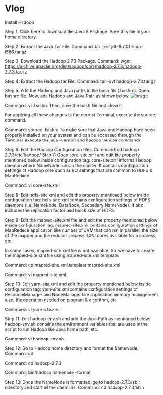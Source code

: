 # Vlog
Install Hadoop

Step 1: Click here to download the Java 8 Package. Save this file in your home directory.

Step 2: Extract the Java Tar File.
Command: tar -xvf jdk-8u101-linux-i586.tar.gz

Step 3: Download the Hadoop 2.7.3 Package.
Command: wget https://archive.apache.org/dist/hadoop/core/hadoop-2.7.3/hadoop-2.7.3.tar.gz

Step 4: Extract the Hadoop tar File.
Command: tar -xvf hadoop-2.7.3.tar.gz

Step 5: Add the Hadoop and Java paths in the bash file (.bashrc).
Open. bashrc file. Now, add Hadoop and Java Path as shown below.
![image](https://user-images.githubusercontent.com/75766691/104581761-f8dab580-5699-11eb-9a42-267e53e0c6f8.png)

Command:  vi .bashrc
Then, save the bash file and close it.

For applying all these changes to the current Terminal, execute the source command.

Command: source .bashrc
To make sure that Java and Hadoop have been properly installed on your system and can be accessed through the Terminal, execute the java -version and hadoop version commands.


Step 6: Edit the Hadoop Configuration files.
Command: cd hadoop-2.7.3/etc/hadoop/
Step 7: Open core-site.xml and edit the property mentioned below inside configuration tag:
core-site.xml informs Hadoop daemon where NameNode runs in the cluster. It contains configuration settings of Hadoop core such as I/O settings that are common to HDFS & MapReduce.

Command: vi core-site.xml

Step 8: Edit hdfs-site.xml and edit the property mentioned below inside configuration tag:
hdfs-site.xml contains configuration settings of HDFS daemons (i.e. NameNode, DataNode, Secondary NameNode). It also includes the replication factor and block size of HDFS.

Step 9: Edit the mapred-site.xml file and edit the property mentioned below inside configuration tag:
mapred-site.xml contains configuration settings of MapReduce application like number of JVM that can run in parallel, the size of the mapper and the reducer process,  CPU cores available for a process, etc.

In some cases, mapred-site.xml file is not available. So, we have to create the mapred-site.xml file using mapred-site.xml template.

Command: cp mapred-site.xml.template mapred-site.xml

Command: vi mapred-site.xml.

Step 10: Edit yarn-site.xml and edit the property mentioned below inside configuration tag:
yarn-site.xml contains configuration settings of ResourceManager and NodeManager like application memory management size, the operation needed on program & algorithm, etc.

Command: vi yarn-site.xml

Step 11: Edit hadoop-env.sh and add the Java Path as mentioned below:
hadoop-env.sh contains the environment variables that are used in the script to run Hadoop like Java home path, etc.

Command: vi hadoop–env.sh

Step 12: Go to Hadoop home directory and format the NameNode.
Command: cd

Command: cd hadoop-2.7.3

Command: bin/hadoop namenode -format

Step 13: Once the NameNode is formatted, go to hadoop-2.7.3/sbin directory and start all the daemons.
Command: cd hadoop-2.7.3/sbin
